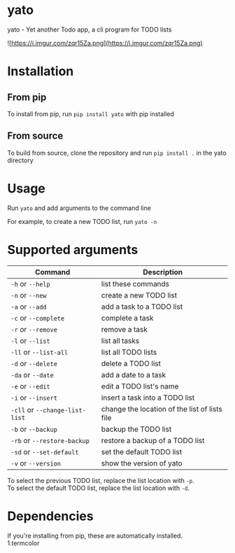 # yato
yato - Yet another Todo app, a cli program for TODO lists

![https://i.imgur.com/zqr15Za.png](https://i.imgur.com/zqr15Za.png)

# Installation

## From pip
To install from pip, run `pip install yato` with pip installed

## From source
To build from source, clone the repository and run `pip install .` in the yato directory

# Usage

<!---
    -h or --help:       show this help\
    -n or --new:        create a new TODO list\
    -a or --add:        add a task to a TODO list\
    -c or --complete:   complete a task\
    -r or --remove:     remove a task\
    -l or --list:       list all tasks\
    -ll or --list-all:  list all TODO lists\
    -d or --delete:     delete a TODO list\
    -da or --date:      add a date to a task\
    -e or --edit:       edit a TODO list's name\
    -i or --insert:     insert a task into a TODO list\
    -cll or --change-list-list:     change the location of the list of lists file
-->

Run `yato` and add arguments to the command line

For example, to create a new TODO list, run `yato -n`

# Supported arguments

| Command | Description |
| ------- | ----------- |
| `-h` or `--help` | list these commands
| `-n` or `--new` | create a new TODO list
| `-a` or `--add` | add a task to a TODO list
| `-c` or `--complete` | complete a task
| `-r` or `--remove` | remove a task
| `-l` or `--list` | list all tasks
| `-ll` or `--list-all` | list all TODO lists
| `-d` or `--delete` | delete a TODO list
| `-da` or `--date` | add a date to a task
| `-e` or `--edit` | edit a TODO list's name
| `-i` or `--insert` | insert a task into a TODO list
| `-cll` or `--change-list-list` | change the location of the list of lists file
| `-b` or `--backup` | backup the TODO list
| `-rb` or `--restore-backup` | restore a backup of a TODO list
| `-sd` or `--set-default` | set the default TODO list
| `-v` or `--version` | show the version of yato

To select the previous TODO list, replace the list location with `-p`. \
To select the default TODO list, replace the list location with `-d`.

# Dependencies
If you're installing from pip, these are automatically installed. \
1.termcolor
